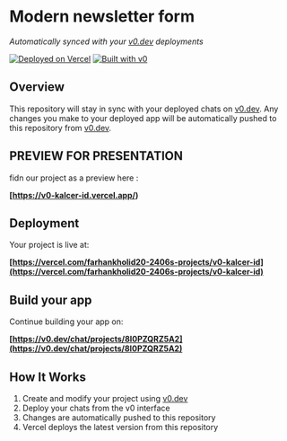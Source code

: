 # Modern newsletter form

*Automatically synced with your [v0.dev](https://v0.dev) deployments*

[![Deployed on Vercel](https://img.shields.io/badge/Deployed%20on-Vercel-black?style=for-the-badge&logo=vercel)](https://vercel.com/farhankholid20-2406s-projects/v0-kalcer-id)
[![Built with v0](https://img.shields.io/badge/Built%20with-v0.dev-black?style=for-the-badge)](https://v0.dev/chat/projects/8I0PZQRZ5A2)

## Overview

This repository will stay in sync with your deployed chats on [v0.dev](https://v0.dev).
Any changes you make to your deployed app will be automatically pushed to this repository from [v0.dev](https://v0.dev).

## PREVIEW FOR PRESENTATION

fidn our project as a preview here :

**[https://v0-kalcer-id.vercel.app/)**

## Deployment

Your project is live at:

**[https://vercel.com/farhankholid20-2406s-projects/v0-kalcer-id](https://vercel.com/farhankholid20-2406s-projects/v0-kalcer-id)**

## Build your app

Continue building your app on:

**[https://v0.dev/chat/projects/8I0PZQRZ5A2](https://v0.dev/chat/projects/8I0PZQRZ5A2)**

## How It Works

1. Create and modify your project using [v0.dev](https://v0.dev)
2. Deploy your chats from the v0 interface
3. Changes are automatically pushed to this repository
4. Vercel deploys the latest version from this repository
